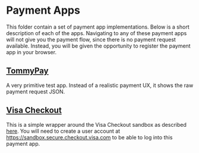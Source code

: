 # Payment Apps
This folder contain a set of payment app implementations. Below is a short description of each of the apps. Navigating to any of these payment apps will not give you the payment flow, since there is no payment request available. Instead, you will be given the opportunity to register the payment app in your browser.

## [TommyPay](https://tommythorsen.github.io/webpayments-demo/payment-apps/tommypay/)
A very primitive test app. Instead of a realistic payment UX, it shows the raw payment request JSON.

## [Visa Checkout](https://tommythorsen.github.io/webpayments-demo/payment-apps/visa-checkout/)
This is a simple wrapper around the Visa Checkout sandbox as described [here](https://developer.visa.com/products/visa_checkout/guides). You will need to create a user account at https://sandbox.secure.checkout.visa.com to be able to log into this payment app.
